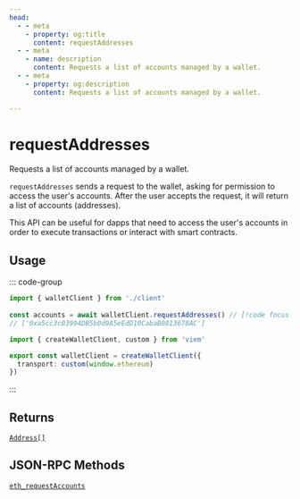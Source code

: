 ```yaml
---
head:
  - - meta
    - property: og:title
      content: requestAddresses
  - - meta
    - name: description
      content: Requests a list of accounts managed by a wallet.
  - - meta
    - property: og:description
      content: Requests a list of accounts managed by a wallet.

---
```


# requestAddresses

Requests a list of accounts managed by a wallet.

`requestAddresses` sends a request to the wallet, asking for permission to access the user's accounts. After the user accepts the request, it will return a list of accounts (addresses).

This API can be useful for dapps that need to access the user's accounts in order to execute transactions or interact with smart contracts.

## Usage

::: code-group

```ts [example.ts]
import { walletClient } from './client'
 
const accounts = await walletClient.requestAddresses() // [!code focus:99]
// ['0xa5cc3c03994DB5b0d9A5eEdD10CabaB0813678AC']
```

```ts [client.ts]
import { createWalletClient, custom } from 'viem'

export const walletClient = createWalletClient({
  transport: custom(window.ethereum)
})
```

:::

## Returns

[`Address[]`](/docs/glossary/types#address)

## JSON-RPC Methods

[`eth_requestAccounts`](https://eips.ethereum.org/EIPS/eip-1102)